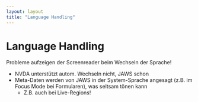 ```yaml
---
layout: layout
title: "Language Handling"
---
```


# Language Handling



Probleme aufzeigen der Screenreader beim Wechseln der Sprache!

- NVDA unterstützt autom. Wechseln nicht, JAWS schon
- Meta-Daten werden von JAWS in der System-Sprache angesagt (z.B. im Focus Mode bei Formularen), was seltsam tönen kann
    - Z.B. auch bei Live-Regions!